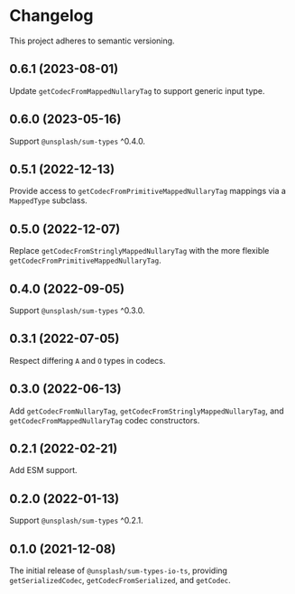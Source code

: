 # Changelog

This project adheres to semantic versioning.

## 0.6.1 (2023-08-01)

Update `getCodecFromMappedNullaryTag` to support generic input type.

## 0.6.0 (2023-05-16)

Support `@unsplash/sum-types` ^0.4.0.

## 0.5.1 (2022-12-13)

Provide access to `getCodecFromPrimitiveMappedNullaryTag` mappings via a `MappedType` subclass.

## 0.5.0 (2022-12-07)

Replace `getCodecFromStringlyMappedNullaryTag` with the more flexible `getCodecFromPrimitiveMappedNullaryTag`.

## 0.4.0 (2022-09-05)

Support `@unsplash/sum-types` ^0.3.0.

## 0.3.1 (2022-07-05)

Respect differing `A` and `O` types in codecs.

## 0.3.0 (2022-06-13)

Add `getCodecFromNullaryTag`, `getCodecFromStringlyMappedNullaryTag`, and `getCodecFromMappedNullaryTag` codec constructors.

## 0.2.1 (2022-02-21)

Add ESM support.

## 0.2.0 (2022-01-13)

Support `@unsplash/sum-types` ^0.2.1.

## 0.1.0 (2021-12-08)

The initial release of `@unsplash/sum-types-io-ts`, providing `getSerializedCodec`, `getCodecFromSerialized`, and `getCodec`.
